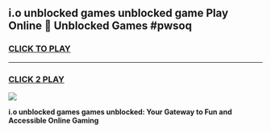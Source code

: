 
## i.o unblocked games unblocked game Play Online 👋 Unblocked Games #pwsoq
<h3>
<a href="https://premium.freeplayer.one?title=i.o_unblocked_games&ref=21F">CLICK TO PLAY</a></h3>
<hr>

<h3>
<a href="https://premium.freeplayer.one?title=i.o_unblocked_games&ref=21F">CLICK 2 PLAY</a>
  
</h3>

<a href="https://premium.freeplayer.one?title=i.o_unblocked_games&ref=21F/"><img src="https://clearcache.store/games.png"></a>


**i.o unblocked games games unblocked: Your Gateway to Fun and Accessible Online Gaming**
